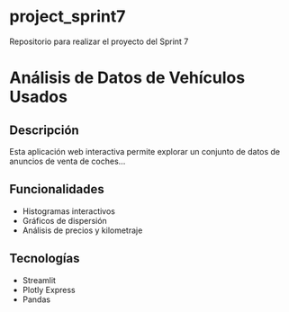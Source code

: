 # project_sprint7
Repositorio para realizar el proyecto del Sprint 7
# Análisis de Datos de Vehículos Usados

## Descripción
Esta aplicación web interactiva permite explorar un conjunto de datos de anuncios de venta de coches...

## Funcionalidades
- Histogramas interactivos
- Gráficos de dispersión
- Análisis de precios y kilometraje

## Tecnologías
- Streamlit
- Plotly Express
- Pandas